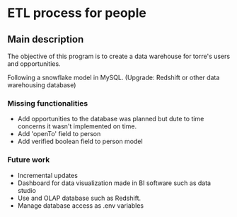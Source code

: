 # ETL process for people 

## Main description
The objective of this program is to create a data warehouse 
for torre's users and opportunities.

Following a snowflake model in MySQL. (Upgrade: Redshift or other data warehousing database)

### Missing functionalities
* Add opportunities to the database was planned but dute to time concerns it wasn't implemented on time.
* Add 'openTo' field to person
* Add verified boolean field to person model

### Future work
* Incremental updates
* Dashboard for data visualization made in BI software such as data studio
* Use and OLAP database such as Redshift.
* Manage database access as .env variables
